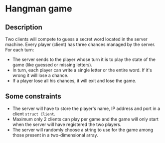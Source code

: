 # Hangman game
## Description
Two clients will compete to guess a secret word located in the server machine. Every player (client) has three chances managed by the server.
For each turn:
- The server sends to the player whose turn it is to play the state of the game (like guessed or missing letters).
- In turn, each player can write a single letter or the entire word. If it's wrong it will lose a chance.
- If a player lose all his chances, it will exit and lose the game.
## Some constraints
- The server will have to store the player's name, IP address and port in a client `struct Client`.
- Maximum only 2 clients can play per game and the game will only start when the server will have registered the two players.
- The server will randomly choose a string to use for the game among those present in a two-dimensional array.